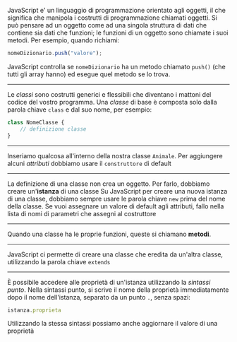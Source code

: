 JavaScript e' un linguaggio di programmazione orientato agli oggetti, il che significa che manipola i costrutti di programmazione chiamati oggetti.
Si può pensare ad un oggetto come ad una singola struttura di dati che contiene sia dati che funzioni; le funzioni di un oggetto sono chiamate i suoi metodi.
Per esempio, quando richiami:
```javascript
nomeDizionario.push("valore");
```
JavaScript controlla se `nomeDizionario` ha un metodo chiamato `push()` (che tutti gli array hanno) ed esegue quel metodo se lo trova.

---

Le _classi_ sono costrutti generici e flessibili che diventano i mattoni del codice del vostro programma.
Una _classe_ di base è composta solo dalla parola chiave `class` e dal suo nome, per esempio:
```javascript
class NomeClasse {
    // definizione classe
}
```

---

Inseriamo qualcosa all'interno della nostra classe `Animale`.
Per aggiungere alcuni _attributi_ dobbiamo usare il `construttore` di default

---

La definizione di una classe non crea un oggetto.
Per farlo, dobbiamo creare un'__istanza__ di una classe
Su JavaScript per creare una nuova istanza di una classe, dobbiamo sempre usare le parola chiave `new` prima del nome della classe.
Se vuoi assegnare un valore di default agli attributi, fallo nella lista di nomi di parametri che assegni al costruttore

---

Quando una classe ha le proprie funzioni, queste si chiamano __metodi__.

---

JavaScript ci permette di creare una classe che eredita da un'altra classe, utilizzando la parola chiave `extends`

---

È possibile accedere alle proprietà di un'istanza utilizzando la _sintassi punto_.
Nella sintassi punto, si scrive il nome della proprietà immediatamente dopo il nome dell'istanza, separato da un punto `.`, senza spazi:
```javascript
istanza.proprieta
```
Utilizzando la stessa sintassi possiamo anche aggiornare il valore di una proprietà
